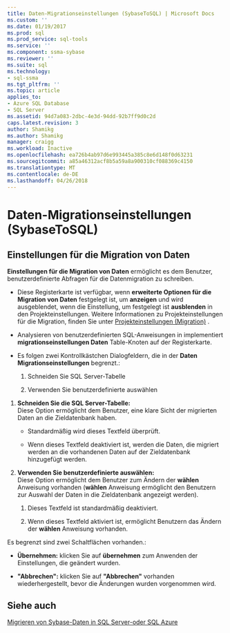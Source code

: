 ```yaml
---
title: Daten-Migrationseinstellungen (SybaseToSQL) | Microsoft Docs
ms.custom: ''
ms.date: 01/19/2017
ms.prod: sql
ms.prod_service: sql-tools
ms.service: ''
ms.component: ssma-sybase
ms.reviewer: ''
ms.suite: sql
ms.technology:
- sql-ssma
ms.tgt_pltfrm: ''
ms.topic: article
applies_to:
- Azure SQL Database
- SQL Server
ms.assetid: 94d7a083-2dbc-4e3d-94dd-92b7ff9d0c2d
caps.latest.revision: 3
author: Shamikg
ms.author: Shamikg
manager: craigg
ms.workload: Inactive
ms.openlocfilehash: ea726b4ab97d6e993445a385c8e6d148f0d63231
ms.sourcegitcommit: a85a46312acf8b5a59a8a900310cf088369c4150
ms.translationtype: MT
ms.contentlocale: de-DE
ms.lasthandoff: 04/26/2018
---
```

# <a name="data-migration-settings-sybasetosql"></a>Daten-Migrationseinstellungen (SybaseToSQL)
  
## <a name="data-migration-settings"></a>Einstellungen für die Migration von Daten  
**Einstellungen für die Migration von Daten** ermöglicht es dem Benutzer, benutzerdefinierte Abfragen für die Datenmigration zu schreiben.  
  
-   Diese Registerkarte ist verfügbar, wenn **erweiterte Optionen für die Migration von Daten** festgelegt ist, um **anzeigen** und wird ausgeblendet, wenn die Einstellung, um festgelegt ist **ausblenden** in den Projekteinstellungen. Weitere Informationen zu Projekteinstellungen für die Migration, finden Sie unter [Projekteinstellungen (Migration)](http://msdn.microsoft.com/en-us/82f8857f-7ab1-4738-ab6e-b1e95ea94924) .  
  
-   Analysieren von benutzerdefinierten SQL-Anweisungen in implementiert **migrationseinstellungen Daten** Table-Knoten auf der Registerkarte.  
  
-   Es folgen zwei Kontrollkästchen Dialogfeldern, die in der **Daten Migrationseinstellungen** begrenzt.:  
  
    1.  Schneiden Sie SQL Server-Tabelle  
  
    2.  Verwenden Sie benutzerdefinierte auswählen  
  
1.  **Schneiden Sie die SQL Server-Tabelle:**  
     Diese Option ermöglicht dem Benutzer, eine klare Sicht der migrierten Daten an die Zieldatenbank haben.  
  
    -   Standardmäßig wird dieses Textfeld überprüft.  
  
    -   Wenn dieses Textfeld deaktiviert ist, werden die Daten, die migriert werden an die vorhandenen Daten auf der Zieldatenbank hinzugefügt werden.  
  
2.  **Verwenden Sie benutzerdefinierte auswählen:**  
     Diese Option ermöglicht dem Benutzer zum Ändern der **wählen** Anweisung vorhanden (**wählen** Anweisung ermöglicht den Benutzern zur Auswahl der Daten in die Zieldatenbank angezeigt werden).  
  
    1.  Dieses Textfeld ist standardmäßig deaktiviert.  
  
    2.  Wenn dieses Textfeld aktiviert ist, ermöglicht Benutzern das Ändern der **wählen** Anweisung vorhanden.  
  
Es begrenzt sind zwei Schaltflächen vorhanden.:  
  
-   **Übernehmen:** klicken Sie auf **übernehmen** zum Anwenden der Einstellungen, die geändert wurden.  
  
-   **"Abbrechen":** klicken Sie auf **"Abbrechen"** vorhanden wiederhergestellt, bevor die Änderungen wurden vorgenommen wird.  
  
## <a name="see-also"></a>Siehe auch  
[Migrieren von Sybase-Daten in SQL Server-oder SQL Azure](http://msdn.microsoft.com/en-us/54a39f5e-9250-4387-a3ae-eae47c799811)  
  
